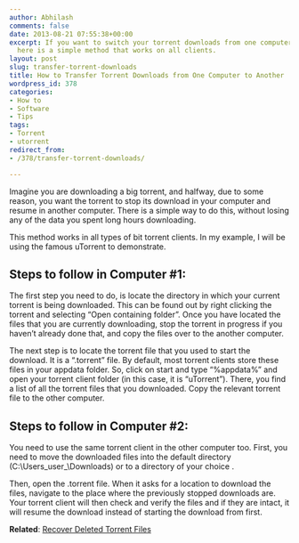 ```yaml
---
author: Abhilash
comments: false
date: 2013-08-21 07:55:38+00:00
excerpt: If you want to switch your torrent downloads from one computer to another,
  here is a simple method that works on all clients.
layout: post
slug: transfer-torrent-downloads
title: How to Transfer Torrent Downloads from One Computer to Another
wordpress_id: 378
categories:
- How to
- Software
- Tips
tags:
- Torrent
- utorrent
redirect_from:
- /378/transfer-torrent-downloads/

---
```


Imagine you are downloading a big torrent, and halfway, due to some reason, you want the torrent to stop its download in your computer and resume in another computer. There is a simple way to do this, without losing any of the data you spent long hours downloading.

This method works in all types of bit torrent clients. In my example, I will be using the famous uTorrent to demonstrate.


## Steps to follow in Computer #1:


The first step you need to do, is locate the directory in which your current torrent is being downloaded. This can be found out by right clicking the torrent and selecting “Open containing folder”. Once you have located the files that you are currently downloading, stop the torrent in progress if you haven’t already done that, and copy the files over to the another computer.

The next step is to locate the torrent file that you used to start the download. It is a “.torrent” file. By default, most torrent clients store these files in your appdata folder. So, click on start and type “%appdata%” and open your torrent client folder (in this case, it is “uTorrent”). There, you find a list of all the torrent files that you downloaded. Copy the relevant torrent file to the other computer.


## Steps to follow in Computer #2:


You need to use the same torrent client in the other computer too. First, you need to move the downloaded files into the default directory (C:\Users\_user_\Downloads) or to a directory of your choice .

Then, open the .torrent file. When it asks for a location to download the files, navigate to the place where the previously stopped downloads are. Your torrent client will then check and verify the files and if they are intact, it will resume the download instead of starting the download from first.

**Related**: [Recover Deleted Torrent Files](http://www.techcovered.org/241/recover-deleted-torrent-downloads)
